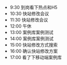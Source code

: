 * 9:30 到岗看下热点和H5
* 10:30 快站修改会议
* 11:30 快站修改会议
* 12:00 午休
* 13:00 案例库案例测试
* 14:00 案例库案例测试
* 15:00 快站修改方式搜索
* 16:00 确认快站修改方案
* 17:00 看了下移动端案例库
